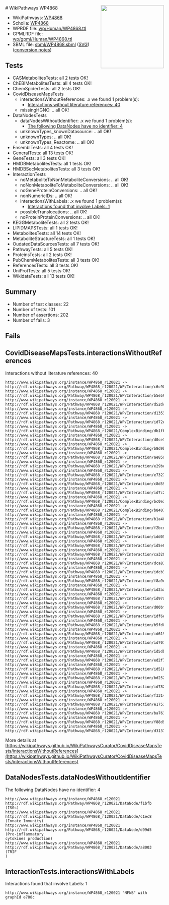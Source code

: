 <img style="float: right; width: 200px" src="../logo.png" />
# WikiPathways WP4868

* WikiPathways: [WP4868](https://identifiers.org/wikipathways:WP4868)
* Scholia: [WP4868](https://scholia.toolforge.org/wikipathways/WP4868)
* WPRDF file: [wp/Human/WP4868.ttl](../wp/Human/WP4868.ttl)
* GPMLRDF file: [wp/gpml/Human/WP4868.ttl](../wp/gpml/Human/WP4868.ttl)
* SBML file: [sbml/WP4868.sbml](../sbml/WP4868.sbml) ([SVG](../sbml/WP4868.svg)) ([conversion notes](../sbml/WP4868.txt))

## Tests
* CASMetabolitesTests: all 2 tests OK!
* ChEBIMetabolitesTests: all 4 tests OK!
* ChemSpiderTests: all 2 tests OK!
* CovidDiseaseMapsTests
    * interactionsWithoutReferences: .x we found 1 problem(s):
        * [Interactions without literature references: 40](#9701cd3e)
    * missingHGNC: .. all OK!
* DataNodesTests
    * dataNodesWithoutIdentifier: .x we found 1 problem(s):
        * [The following DataNodes have no identifier: 4](#d2d32fa3)
    * unknownTypes_knownDatasource: .. all OK!
    * unknownTypes: .. all OK!
    * unknownTypes_Reactome: .. all OK!
* EnsemblTests: all 4 tests OK!
* GeneralTests: all 13 tests OK!
* GeneTests: all 3 tests OK!
* HMDBMetabolitesTests: all 1 tests OK!
* HMDBSecMetabolitesTests: all 3 tests OK!
* InteractionTests
    * noMetaboliteToNonMetaboliteConversions: .. all OK!
    * noNonMetaboliteToMetaboliteConversions: .. all OK!
    * noGeneProteinConversions: .. all OK!
    * nonNumericIDs: .. all OK!
    * interactionsWithLabels: .x we found 1 problem(s):
        * [Interactions found that involve Labels: 1](#630d2678)
    * possibleTranslocations: .. all OK!
    * noProteinProteinConversions: .. all OK!
* KEGGMetaboliteTests: all 2 tests OK!
* LIPIDMAPSTests: all 1 tests OK!
* MetabolitesTests: all 14 tests OK!
* MetaboliteStructureTests: all 1 tests OK!
* OudatedDataSourcesTests: all 7 tests OK!
* PathwayTests: all 5 tests OK!
* ProteinsTests: all 2 tests OK!
* PubChemMetabolitesTests: all 3 tests OK!
* ReferencesTests: all 3 tests OK!
* UniProtTests: all 5 tests OK!
* WikidataTests: all 13 tests OK!


## Summary

* Number of test classes: 22
* Number of tests: 101
* Number of assertions: 202
* Number of fails: 3

## Fails

<a name="9701cd3e" />

## CovidDiseaseMapsTests.interactionsWithoutReferences

Interactions without literature references: 40
```
http://www.wikipathways.org/instance/WP4868_r120021 -> http://rdf.wikipathways.org/Pathway/WP4868_r120021/WP/Interaction/c6c90
http://www.wikipathways.org/instance/WP4868_r120021 -> http://rdf.wikipathways.org/Pathway/WP4868_r120021/WP/Interaction/b5e59
http://www.wikipathways.org/instance/WP4868_r120021 -> http://rdf.wikipathways.org/Pathway/WP4868_r120021/WP/Interaction/d52dc
http://www.wikipathways.org/instance/WP4868_r120021 -> http://rdf.wikipathways.org/Pathway/WP4868_r120021/WP/Interaction/d1353
http://www.wikipathways.org/instance/WP4868_r120021 -> http://rdf.wikipathways.org/Pathway/WP4868_r120021/WP/Interaction/id72e167d2
http://www.wikipathways.org/instance/WP4868_r120021 -> http://rdf.wikipathways.org/Pathway/WP4868_r120021/ComplexBinding/db1fb
http://www.wikipathways.org/instance/WP4868_r120021 -> http://rdf.wikipathways.org/Pathway/WP4868_r120021/WP/Interaction/d0ce3
http://www.wikipathways.org/instance/WP4868_r120021 -> http://rdf.wikipathways.org/Pathway/WP4868_r120021/ComplexBinding/b8d9b
http://www.wikipathways.org/instance/WP4868_r120021 -> http://rdf.wikipathways.org/Pathway/WP4868_r120021/WP/Interaction/ae85d
http://www.wikipathways.org/instance/WP4868_r120021 -> http://rdf.wikipathways.org/Pathway/WP4868_r120021/WP/Interaction/e29be
http://www.wikipathways.org/instance/WP4868_r120021 -> http://rdf.wikipathways.org/Pathway/WP4868_r120021/WP/Interaction/e7327
http://www.wikipathways.org/instance/WP4868_r120021 -> http://rdf.wikipathways.org/Pathway/WP4868_r120021/WP/Interaction/c8d59
http://www.wikipathways.org/instance/WP4868_r120021 -> http://rdf.wikipathways.org/Pathway/WP4868_r120021/WP/Interaction/id7c297d34
http://www.wikipathways.org/instance/WP4868_r120021 -> http://rdf.wikipathways.org/Pathway/WP4868_r120021/ComplexBinding/bc0e3
http://www.wikipathways.org/instance/WP4868_r120021 -> http://rdf.wikipathways.org/Pathway/WP4868_r120021/ComplexBinding/b8407
http://www.wikipathways.org/instance/WP4868_r120021 -> http://rdf.wikipathways.org/Pathway/WP4868_r120021/WP/Interaction/b1a40
http://www.wikipathways.org/instance/WP4868_r120021 -> http://rdf.wikipathways.org/Pathway/WP4868_r120021/WP/Interaction/f2bcd
http://www.wikipathways.org/instance/WP4868_r120021 -> http://rdf.wikipathways.org/Pathway/WP4868_r120021/WP/Interaction/idd0587e82
http://www.wikipathways.org/instance/WP4868_r120021 -> http://rdf.wikipathways.org/Pathway/WP4868_r120021/WP/Interaction/id5e8cde6a
http://www.wikipathways.org/instance/WP4868_r120021 -> http://rdf.wikipathways.org/Pathway/WP4868_r120021/WP/Interaction/ca320
http://www.wikipathways.org/instance/WP4868_r120021 -> http://rdf.wikipathways.org/Pathway/WP4868_r120021/WP/Interaction/dca81
http://www.wikipathways.org/instance/WP4868_r120021 -> http://rdf.wikipathways.org/Pathway/WP4868_r120021/WP/Interaction/idcb3aff58
http://www.wikipathways.org/instance/WP4868_r120021 -> http://rdf.wikipathways.org/Pathway/WP4868_r120021/WP/Interaction/f8a9c
http://www.wikipathways.org/instance/WP4868_r120021 -> http://rdf.wikipathways.org/Pathway/WP4868_r120021/WP/Interaction/id2aa49a5d
http://www.wikipathways.org/instance/WP4868_r120021 -> http://rdf.wikipathways.org/Pathway/WP4868_r120021/WP/Interaction/id97a8368b
http://www.wikipathways.org/instance/WP4868_r120021 -> http://rdf.wikipathways.org/Pathway/WP4868_r120021/WP/Interaction/d00bf
http://www.wikipathways.org/instance/WP4868_r120021 -> http://rdf.wikipathways.org/Pathway/WP4868_r120021/WP/Interaction/idf6e0bc7f
http://www.wikipathways.org/instance/WP4868_r120021 -> http://rdf.wikipathways.org/Pathway/WP4868_r120021/WP/Interaction/b5fd0
http://www.wikipathways.org/instance/WP4868_r120021 -> http://rdf.wikipathways.org/Pathway/WP4868_r120021/WP/Interaction/id619b1996
http://www.wikipathways.org/instance/WP4868_r120021 -> http://rdf.wikipathways.org/Pathway/WP4868_r120021/WP/Interaction/id7018850f
http://www.wikipathways.org/instance/WP4868_r120021 -> http://rdf.wikipathways.org/Pathway/WP4868_r120021/WP/Interaction/id5db145b0
http://www.wikipathways.org/instance/WP4868_r120021 -> http://rdf.wikipathways.org/Pathway/WP4868_r120021/WP/Interaction/ed2f7
http://www.wikipathways.org/instance/WP4868_r120021 -> http://rdf.wikipathways.org/Pathway/WP4868_r120021/WP/Interaction/id51069b65
http://www.wikipathways.org/instance/WP4868_r120021 -> http://rdf.wikipathways.org/Pathway/WP4868_r120021/WP/Interaction/bd252
http://www.wikipathways.org/instance/WP4868_r120021 -> http://rdf.wikipathways.org/Pathway/WP4868_r120021/WP/Interaction/id782ae218
http://www.wikipathways.org/instance/WP4868_r120021 -> http://rdf.wikipathways.org/Pathway/WP4868_r120021/WP/Interaction/f3314
http://www.wikipathways.org/instance/WP4868_r120021 -> http://rdf.wikipathways.org/Pathway/WP4868_r120021/WP/Interaction/e1751
http://www.wikipathways.org/instance/WP4868_r120021 -> http://rdf.wikipathways.org/Pathway/WP4868_r120021/WP/Interaction/ba761
http://www.wikipathways.org/instance/WP4868_r120021 -> http://rdf.wikipathways.org/Pathway/WP4868_r120021/WP/Interaction/f88d9
http://www.wikipathways.org/instance/WP4868_r120021 -> http://rdf.wikipathways.org/Pathway/WP4868_r120021/WP/Interaction/d3137
```

More details at [https://wikipathways.github.io/WikiPathwaysCurator/CovidDiseaseMapsTests/interactionsWithoutReferences](https://wikipathways.github.io/WikiPathwaysCurator/CovidDiseaseMapsTests/interactionsWithoutReferences)

<a name="d2d32fa3" />

## DataNodesTests.dataNodesWithoutIdentifier

The following DataNodes have no identifier: 4
```
http://www.wikipathways.org/instance/WP4868_r120021 http://rdf.wikipathways.org/Pathway/WP4868_r120021/DataNode/f1bfb (ISGs)
http://www.wikipathways.org/instance/WP4868_r120021 http://rdf.wikipathways.org/Pathway/WP4868_r120021/DataNode/c1ec8 (Innate Immunity)
http://www.wikipathways.org/instance/WP4868_r120021 http://rdf.wikipathways.org/Pathway/WP4868_r120021/DataNode/d99d5 (Pro-inflammatory 
cytokines production)
http://www.wikipathways.org/instance/WP4868_r120021 http://rdf.wikipathways.org/Pathway/WP4868_r120021/DataNode/a8003 (TRIF
)
```

<a name="630d2678" />

## InteractionTests.interactionsWithLabels

Interactions found that involve Labels: 1
```
http://www.wikipathways.org/instance/WP4868_r120021 "NFkB" with graphId e788c
```

